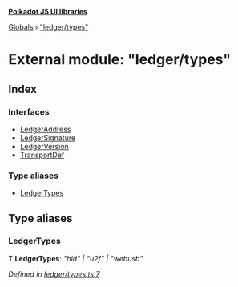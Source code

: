 **[Polkadot JS UI libraries](../README.md)**

[Globals](../globals.md) › [&quot;ledger/types&quot;](_ledger_types_.md)

# External module: "ledger/types"

## Index

### Interfaces

* [LedgerAddress](../interfaces/_ledger_types_.ledgeraddress.md)
* [LedgerSignature](../interfaces/_ledger_types_.ledgersignature.md)
* [LedgerVersion](../interfaces/_ledger_types_.ledgerversion.md)
* [TransportDef](../interfaces/_ledger_types_.transportdef.md)

### Type aliases

* [LedgerTypes](_ledger_types_.md#ledgertypes)

## Type aliases

###  LedgerTypes

Ƭ **LedgerTypes**: *"hid" | "u2f" | "webusb"*

*Defined in [ledger/types.ts:7](https://github.com/polkadot-js/ui/blob/337f377/packages/ui-keyring/src/ledger/types.ts#L7)*